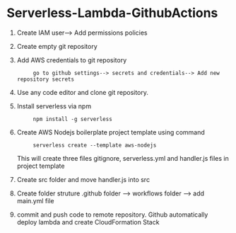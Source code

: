 # Serverless-Lambda-GithubActions

1. Create IAM user--> Add permissions policies

2. Create empty git repository

3. Add AWS credentials to git repository

            go to github settings--> secrets and credentials--> Add new repository secrets

3. Use any code editor and clone git repository.

4. Install serverless via npm

            npm install -g serverless
    
5. Create AWS Nodejs boilerplate project template using command

            serverless create --template aws-nodejs
      
    This will create three files gitignore, serverless.yml and handler.js files in project template 

6. Create src folder and move handler.js into src

7. Create folder struture .github folder --> workflows folder --> add main.yml file

8. commit and push code to remote repository. Github automatically deploy lambda and create CloudFormation Stack 



